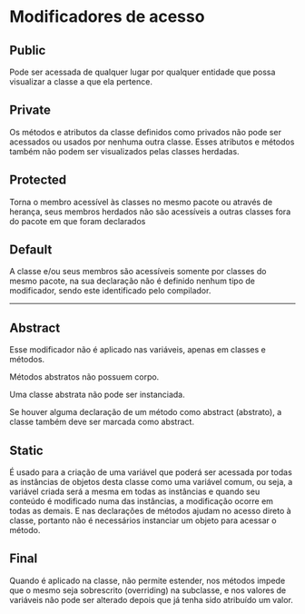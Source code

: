 # Modificadores de acesso

## Public

Pode ser acessada  de qualquer lugar por qualquer entidade que possa visualizar a classe a que ela pertence.

## Private

Os métodos e atributos da classe definidos como privados não pode ser acessados ou usados por nenhuma outra classe. Esses atributos e métodos também não podem ser visualizados pelas classes herdadas.

## Protected

Torna o membro acessível às classes no mesmo pacote ou através de herança, seus membros herdados não são acessíveis a outras classes fora do pacote em que foram declarados

## Default

A classe e/ou seus membros são acessíveis somente por classes do mesmo pacote, na sua declaração não é definido nenhum tipo de modificador, sendo este identificado pelo compilador.

---

## Abstract

Esse modificador não é aplicado nas variáveis, apenas em classes e métodos.

Métodos abstratos não possuem corpo.

Uma classe abstrata não pode ser instanciada.

Se houver alguma declaração de um método como abstract (abstrato), a classe também deve ser marcada como abstract.

## Static

É usado para a criação de uma variável que poderá ser acessada por todas as instâncias de objetos desta classe como uma variável comum, ou seja, a variável criada será a mesma em todas as instâncias e quando seu conteúdo é modificado numa das instâncias, a modificação ocorre em todas as demais. E nas declarações de métodos ajudam no acesso direto à classe, portanto não é necessários instanciar um objeto para acessar o método.

## Final

Quando é aplicado na classe, não permite estender, nos métodos impede que o mesmo seja sobrescrito (overriding) na subclasse, e nos valores de variáveis não pode ser alterado depois que já
tenha sido atribuído um valor.